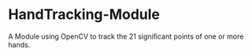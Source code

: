 # HandTracking-Module
A Module using OpenCV to track the 21 significant points of one or more hands.
